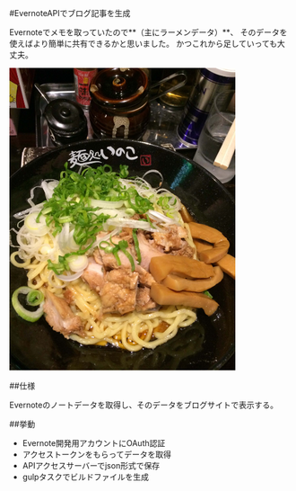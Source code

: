 #EvernoteAPIでブログ記事を生成

Evernoteでメモを取っていたので**（主にラーメンデータ）**、
そのデータを使えばより簡単に共有できるかと思いました。
かつこれから足していっても大丈夫。

<img src="src/img/ramen-inoco-tiny.jpg" height="" width="80%">

##仕様

Evernoteのノートデータを取得し、そのデータをブログサイトで表示する。

##挙動

* Evernote開発用アカウントにOAuth認証
* アクセストークンをもらってデータを取得
* APIアクセスサーバーでjson形式で保存
* gulpタスクでビルドファイルを生成
